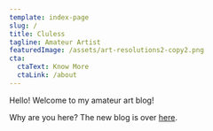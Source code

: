 ```yaml
---
template: index-page
slug: /
title: Cluless
tagline: Amateur Artist
featuredImage: /assets/art-resolutions2-copy2.png
cta:
  ctaText: Know More
  ctaLink: /about
---
```

Hello! Welcome to my amateur art blog!

Why are you here? The new blog is over [here](igobyclulessart.wordpress.com).